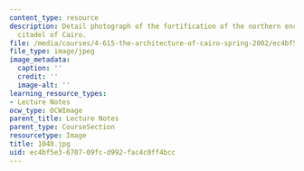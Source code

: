 ```yaml
---
content_type: resource
description: Detail photograph of the fortification of the northern enclosure of the
  citadel of Cairo.
file: /media/courses/4-615-the-architecture-of-cairo-spring-2002/ec4bf5e3670709fcd992fac4c0ff4bcc_1048.jpg
file_type: image/jpeg
image_metadata:
  caption: ''
  credit: ''
  image-alt: ''
learning_resource_types:
- Lecture Notes
ocw_type: OCWImage
parent_title: Lecture Notes
parent_type: CourseSection
resourcetype: Image
title: 1048.jpg
uid: ec4bf5e3-6707-09fc-d992-fac4c0ff4bcc
---
```

